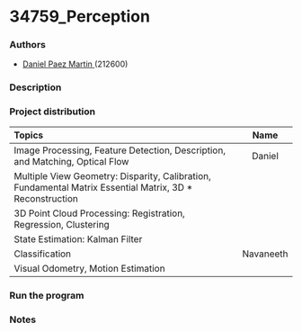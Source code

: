 # 34759_Perception 

### Authors

* [Daniel Paez Martin ](https://github.com/DanielPM98) (212600)

### Description


### Project distribution
| Topics                                                                                                   |   Name  |
|:-------------------------------------------------------------------------------------------------------- |:-------:|
| Image Processing, Feature Detection, Description, and Matching, Optical Flow                             | Daniel |
| Multiple View Geometry: Disparity, Calibration, Fundamental Matrix Essential Matrix, 3D * Reconstruction |         |
| 3D Point Cloud Processing: Registration, Regression, Clustering                                          |         |
| State Estimation: Kalman Filter                                                                          |         |
| Classification                                                                                           | Navaneeth |
| Visual Odometry, Motion Estimation                                                                       |         |


### Run the program


### Notes
